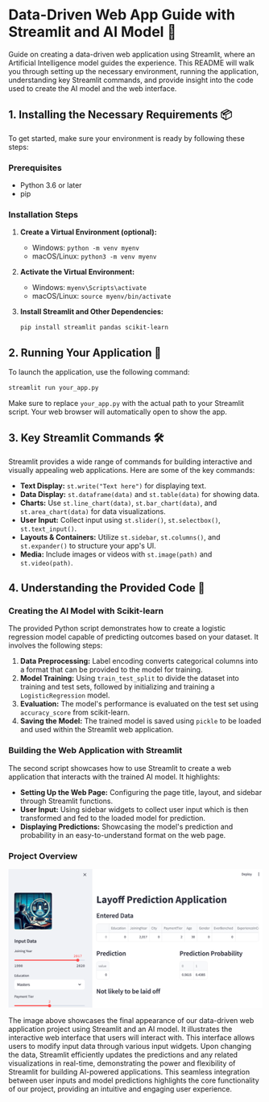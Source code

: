 # Data-Driven Web App Guide with Streamlit and AI Model 🌟

Guide on creating a data-driven web application using Streamlit, where an Artificial Intelligence model guides the experience. This README will walk you through setting up the necessary environment, running the application, understanding key Streamlit commands, and provide insight into the code used to create the AI model and the web interface.

## 1. Installing the Necessary Requirements 📦

To get started, make sure your environment is ready by following these steps:

### Prerequisites

- Python 3.6 or later
- pip

### Installation Steps

1. **Create a Virtual Environment (optional):** 
   - Windows: `python -m venv myenv`
   - macOS/Linux: `python3 -m venv myenv`

2. **Activate the Virtual Environment:**
   - Windows: `myenv\Scripts\activate`
   - macOS/Linux: `source myenv/bin/activate`

3. **Install Streamlit and Other Dependencies:**
   ```bash
   pip install streamlit pandas scikit-learn
   ```

## 2. Running Your Application 🏃

To launch the application, use the following command:

```bash
streamlit run your_app.py
```

Make sure to replace `your_app.py` with the actual path to your Streamlit script. Your web browser will automatically open to show the app.

## 3. Key Streamlit Commands 🛠️

Streamlit provides a wide range of commands for building interactive and visually appealing web applications. Here are some of the key commands:

- **Text Display:** `st.write("Text here")` for displaying text.
- **Data Display:** `st.dataframe(data)` and `st.table(data)` for showing data.
- **Charts:** Use `st.line_chart(data)`, `st.bar_chart(data)`, and `st.area_chart(data)` for data visualizations.
- **User Input:** Collect input using `st.slider()`, `st.selectbox()`, `st.text_input()`.
- **Layouts & Containers:** Utilize `st.sidebar`, `st.columns()`, and `st.expander()` to structure your app's UI.
- **Media:** Include images or videos with `st.image(path)` and `st.video(path)`.

## 4. Understanding the Provided Code 📘

### Creating the AI Model with Scikit-learn

The provided Python script demonstrates how to create a logistic regression model capable of predicting outcomes based on your dataset. It involves the following steps:

1. **Data Preprocessing:** Label encoding converts categorical columns into a format that can be provided to the model for training.
2. **Model Training:** Using `train_test_split` to divide the dataset into training and test sets, followed by initializing and training a `LogisticRegression` model.
3. **Evaluation:** The model's performance is evaluated on the test set using `accuracy_score` from scikit-learn.
4. **Saving the Model:** The trained model is saved using `pickle` to be loaded and used within the Streamlit web application.

### Building the Web Application with Streamlit

The second script showcases how to use Streamlit to create a web application that interacts with the trained AI model. It highlights:

- **Setting Up the Web Page:** Configuring the page title, layout, and sidebar through Streamlit functions.
- **User Input:** Using sidebar widgets to collect user input which is then transformed and fed to the loaded model for prediction.
- **Displaying Predictions:** Showcasing the model's prediction and probability in an easy-to-understand format on the web page.

### Project Overview

![Project Overview](Readmeimage.png)

The image above showcases the final appearance of our data-driven web application project using Streamlit and an AI model. It illustrates the interactive web interface that users will interact with. This interface allows users to modify input data through various input widgets. Upon changing the data, Streamlit efficiently updates the predictions and any related visualizations in real-time, demonstrating the power and flexibility of Streamlit for building AI-powered applications. This seamless integration between user inputs and model predictions highlights the core functionality of our project, providing an intuitive and engaging user experience.
